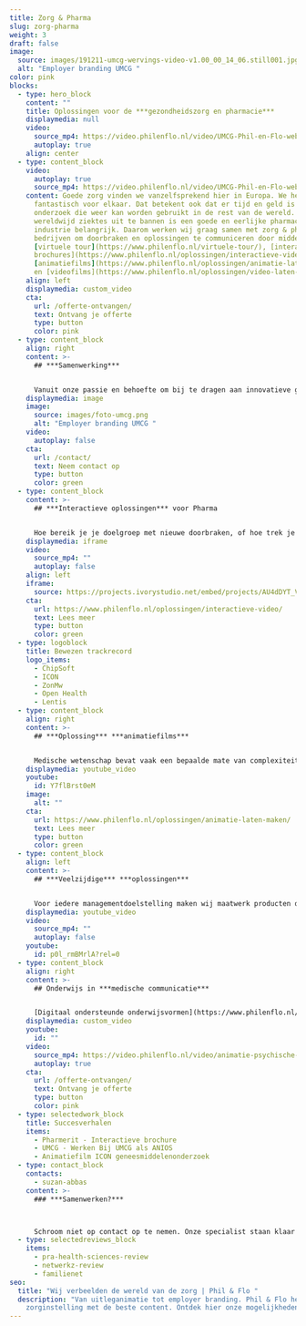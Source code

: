 ```yaml
---
title: Zorg & Pharma
slug: zorg-pharma
weight: 3
draft: false
image:
  source: images/191211-umcg-wervings-video-v1.00_00_14_06.still001.jpg
  alt: "Employer branding UMCG "
color: pink
blocks:
  - type: hero_block
    content: ""
    title: Oplossingen voor de ***gezondheidszorg en pharmacie***
    displaymedia: null
    video:
      source_mp4: https://video.philenflo.nl/video/UMCG-Phil-en-Flo-website-source.mp4
      autoplay: true
    align: center
  - type: content_block
    video:
      autoplay: true
      source_mp4: https://video.philenflo.nl/video/UMCG-Phil-en-Flo-website-source.mp4
    content: Goede zorg vinden we vanzelfsprekend hier in Europa. We hebben het hier
      fantastisch voor elkaar. Dat betekent ook dat er tijd en geld is voor
      onderzoek die weer kan worden gebruikt in de rest van de wereld. Om
      wereldwijd ziektes uit te bannen is een goede en eerlijke pharmaceutische
      industrie belangrijk. Daarom werken wij graag samen met zorg & pharma
      bedrijven om doorbraken en oplossingen te communiceren door middel van
      [virtuele tour](https://www.philenflo.nl/virtuele-tour/), [interactieve
      brochures](https://www.philenflo.nl/oplossingen/interactieve-video/),
      [animatiefilms](https://www.philenflo.nl/oplossingen/animatie-laten-maken/)
      en [videofilms](https://www.philenflo.nl/oplossingen/video-laten-maken/).
    align: left
    displaymedia: custom_video
    cta:
      url: /offerte-ontvangen/
      text: Ontvang je offerte
      type: button
      color: pink
  - type: content_block
    align: right
    content: >-
      ## ***Samenwerking***


      Vanuit onze passie en behoefte om bij te dragen aan innovatieve gezondheidszorg proberen wij dagelijks weer te excelleren. Of wij beter zijn dan onze concurrenten? Geen idee, wij focussen ons puur om elke dag beter te worden in ons eigen werk. Dat doen wij door middel van een plezierige samenwerking, waarin wij vanuit intrinsieke motivatie willen weten wat jij wilt vertellen. Wij willen je begrijpen en met jouw boodschap impact maken op het gebied van gezondheid en welzijn.
    displaymedia: image
    image:
      source: images/foto-umcg.png
      alt: "Employer branding UMCG "
    video:
      autoplay: false
    cta:
      url: /contact/
      text: Neem contact op
      type: button
      color: green
  - type: content_block
    content: >-
      ## ***Interactieve oplossingen*** voor Pharma


      Hoe bereik je je doelgroep met nieuwe doorbraken, of hoe trek je nieuwe sponsors aan? Met een interactieve en intuïtieve brochure van Phil & Flo. Het belang van farmaceutische bedrijven met ethische doelstellingen en ethische managementdoelen is in ieders belang. Daarom is ons team bereid om jou te helpen bij het produceren van marketing middelen die impact maken bij je doelgroep. Bekijk deze interactieve brochure van Pharmerit (Open Health) hiernaast.
    displaymedia: iframe
    video:
      source_mp4: ""
      autoplay: false
    align: left
    iframe:
      source: https://projects.ivorystudio.net/embed/projects/AU4dDYT_VFMk
    cta:
      url: https://www.philenflo.nl/oplossingen/interactieve-video/
      text: Lees meer
      type: button
      color: green
  - type: logoblock
    title: Bewezen trackrecord
    logo_items:
      - ChipSoft
      - ICON
      - ZonMw
      - Open Health
      - Lentis
  - type: content_block
    align: right
    content: >-
      ## ***Oplossing*** ***animatiefilms***


      Medische wetenschap bevat vaak een bepaalde mate van complexiteit. Wij bieden de vertaalslag om complexe materie op een laagdrempelige manier inzichtelijk maken. Op deze manier helpen wij jou om innovatie te accelereren. Animatie biedt een enorm krachtig communicatiemiddel, of dit nu om patiëntcommunicatie, uitleg over een doorbraak, of het overtuigen van behandelaren gaat. Samen met jou creëren we een naadloos aansluitende stijl en script om de gewenste impact te bereiken. Dit gieten we in een passende stijl om jouw communicatiedoelstelling te behalen.
    displaymedia: youtube_video
    youtube:
      id: Y7flBrst0eM
    image:
      alt: ""
    cta:
      url: https://www.philenflo.nl/oplossingen/animatie-laten-maken/
      text: Lees meer
      type: button
      color: green
  - type: content_block
    align: left
    content: >-
      ## ***Veelzijdige*** ***oplossingen***


      Voor iedere managementdoelstelling maken wij maatwerk producten die effectief bijdragen aan het behalen hiervan. Iedere doelstelling vergt namelijk een andere aanpak. Wil jij je doelgroep op een educatieve manier informeren? Wil jij je doelgroep op ongeëvenaarde wijze service bieden? Ons multidisciplinaire team heeft naast het vermogen om strategisch mee te denken, het vermogen om volledig in huis maatwerk te leveren.
    displaymedia: youtube_video
    video:
      source_mp4: ""
      autoplay: false
    youtube:
      id: p0l_rmBMrlA?rel=0
  - type: content_block
    align: right
    content: >-
      ## Onderwijs in ***medische communicatie***


      [Digitaal ondersteunde onderwijsvormen](https://www.philenflo.nl/branches/onderwijs-kunst-cultuur/) is een steeds belangrijker thema in de medische wereld. De kracht van visuele middelen wordt steeds duidelijker en bij de juiste inzet wordt dit effectief ingezet. Met onze maatwerk oplossingen kunnen medische communicatiespecialisten het beste medisch onderwijs bieden aan hun medewerkers, patiënten en cliënten.
    displaymedia: custom_video
    youtube:
      id: ""
    video:
      source_mp4: https://video.philenflo.nl/video/animatie-psychische-zorg.mp4
      autoplay: true
    cta:
      url: /offerte-ontvangen/
      text: Ontvang je offerte
      type: button
      color: pink
  - type: selectedwork_block
    title: Succesverhalen
    items:
      - Pharmerit - Interactieve brochure
      - UMCG - Werken Bij UMCG als ANIOS
      - Animatiefilm ICON geneesmiddelenonderzoek
  - type: contact_block
    contacts:
      - suzan-abbas
    content: >-
      ### ***Samenwerken?***



      Schroom niet op contact op te nemen. Onze specialist staan klaar om vrijblijvend te sparren over jouw communicatie uitdagingen!
  - type: selectedreviews_block
    items:
      - pra-health-sciences-review
      - netwerkz-review
      - familienet
seo:
  title: "Wij verbeelden de wereld van de zorg | Phil & Flo "
  description: "Van uitleganimatie tot employer branding. Phil & Flo helpt jouw
    zorginstelling met de beste content. Ontdek hier onze mogelijkheden. "
---
```


